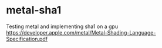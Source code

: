 # metal-sha1
Testing metal and implementing sha1 on a gpu
https://developer.apple.com/metal/Metal-Shading-Language-Specification.pdf

